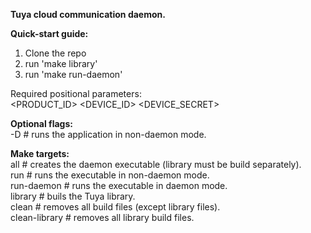 **Tuya cloud communication daemon.**

**Quick-start guide:**

1. Clone the repo
2. run 'make library'
3. run 'make run-daemon'

Required positional parameters: <br>
<PRODUCT_ID> <DEVICE_ID> <DEVICE_SECRET>

**Optional flags:** <br>
-D             # runs the application in non-daemon mode.

**Make targets:** <br>
all            # creates the daemon executable (library must be build separately). <br>
run            # runs the executable in non-daemon mode. <br>
run-daemon     # runs the executable in daemon mode. <br>
library        # buils the Tuya library. <br>
clean          # removes all build files (except library files). <br>
clean-library  # removes all library build files. <br>
